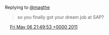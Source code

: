 Replying to [@magthe](https://twitter.com/magthe/status/66501700923559937)

> so you finally got your dream job at SAP?

<img src="../../media/tweet.ico" width="12" /> [Fri May 06 21:49:53 +0000 2011](https://twitter.com/DromerDenker/status/66620727121547264)